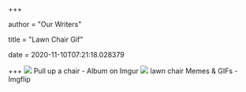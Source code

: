 +++
        
author = "Our Writers"
        
title = "Lawn Chair Gif"
        
date = 2020-11-10T07:21:18.028379
        
+++
[ ![](https://i.imgur.com/MAOsQ6m.jpg?fbplay)](https://i.imgur.com/MAOsQ6m.jpg?fbplay) Pull up a chair - Album on Imgur
[ ![](https://i.imgflip.com/2rxerb.jpg)](https://i.imgflip.com/2rxerb.jpg) lawn chair Memes & GIFs - Imgflip
